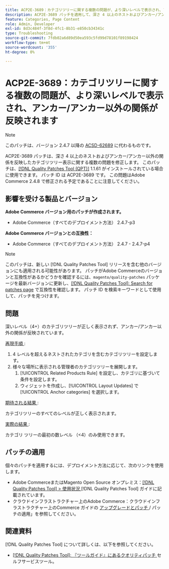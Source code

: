 ```yaml
---
title: ACP2E-3689：カテゴリツリーに関する複数の問題が、より深いレベルで表示され、アンカー/アンカー以外の関係が反映されます
description: ACP2E-3689 パッチを適用して、深さ 4 以上のネストおよびアンカー/アンカー以外の関係の反映にカテゴリツリーが表示されるAdobe Commerceの問題を修正してください。
feature: Categories, Page Content
role: Admin, Developer
exl-id: 8d3c484f-3f8d-4fc1-8b31-e850cb34341c
type: Troubleshooting
source-git-commit: 7fdb02a6d89d50ea593c5fd99d78101f89198424
workflow-type: tm+mt
source-wordcount: '355'
ht-degree: 0%

---
```


# ACP2E-3689：カテゴリツリーに関する複数の問題が、より深いレベルで表示され、アンカー/アンカー以外の関係が反映されます

>[!NOTE]
>
>このパッチは、バージョン 2.4.7 以降の [ACSD-62689](/help/tools/quality-patches-tool/patches-available-in-qpt/v1-1-57/acsd-62689-customer-add-categories-issue-related-product-rules-and-widgets.md) に代わるものです。

ACP2E-3689 パッチは、深さ 4 以上のネストおよびアンカー/アンカー以外の関係を反映したカテゴリツリー表示に関する複数の問題を修正します。 このパッチは、[[!DNL Quality Patches Tool (QPT)]](/help/tools/quality-patches-tool/quality-patches-tool-to-self-serve-quality-patches.md) 1.1.61 がインストールされている場合に使用できます。 パッチ ID は ACP2E-3689 です。 この問題はAdobe Commerce 2.4.8 で修正される予定であることに注意してください。

## 影響を受ける製品とバージョン

**Adobe Commerce バージョン用のパッチが作成されます。**

* Adobe Commerce（すべてのデプロイメント方法） 2.4.7-p3

**Adobe Commerce バージョンとの互換性：**

* Adobe Commerce（すべてのデプロイメント方法） 2.4.7 - 2.4.7-p4

>[!NOTE]
>
>このパッチは、新しい [!DNL Quality Patches Tool] リリースを含む他のバージョンにも適用される可能性があります。 パッチがAdobe Commerceのバージョンと互換性があるかどうかを確認するには、`magento/quality-patches` パッケージを最新バージョンに更新し、[[!DNL Quality Patches Tool]: Search for patches page](https://experienceleague.adobe.com/tools/commerce-quality-patches/index.html) で互換性を確認します。 パッチ ID を検索キーワードとして使用して、パッチを見つけます。

## 問題

深いレベル（4+）のカテゴリツリーが正しく表示されず、アンカー/アンカー以外の関係が反映されています。

<u> 再現手順 </u>:

1. 4 レベルを超えるネストされたカテゴリを含むカテゴリツリーを設定します。
1. 様々な場所に表示される管理者のカテゴリツリーを展開します。
   1. [!UICONTROL Related Products Rule] を設定し、カテゴリに基づいて条件を設定します。
   1. ウィジェットを作成し、[!UICONTROL Layout Updates] で [!UICONTROL Anchor categories] を選択します。

<u> 期待される結果 </u>:

カテゴリツリーのすべてのレベルが正しく表示されます。

<u> 実際の結果 </u>:

カテゴリ ツリーの最初の数レベル （&lt;4）のみ使用できます。

## パッチの適用

個々のパッチを適用するには、デプロイメント方法に応じて、次のリンクを使用します。

* Adobe CommerceまたはMagento Open Source オンプレミス：[[!DNL Quality Patches Tool] > 使用状況 ](/help/tools/quality-patches-tool/usage.md) [!DNL Quality Patches Tool] ガイドに記載されています。
* クラウドインフラストラクチャー上のAdobe Commerce：クラウドインフラストラクチャー上のCommerce ガイドの [ アップグレードとパッチ ](https://experienceleague.adobe.com/docs/commerce-cloud-service/user-guide/develop/upgrade/apply-patches.html)/ パッチの適用」を参照してください。

## 関連資料

[!DNL Quality Patches Tool] について詳しくは、以下を参照してください。

* [[!DNL Quality Patches Tool]: 『ツールガイド』にあるクオリティパッチ ](/help/tools/quality-patches-tool/quality-patches-tool-to-self-serve-quality-patches.md) セルフサービスツール。
